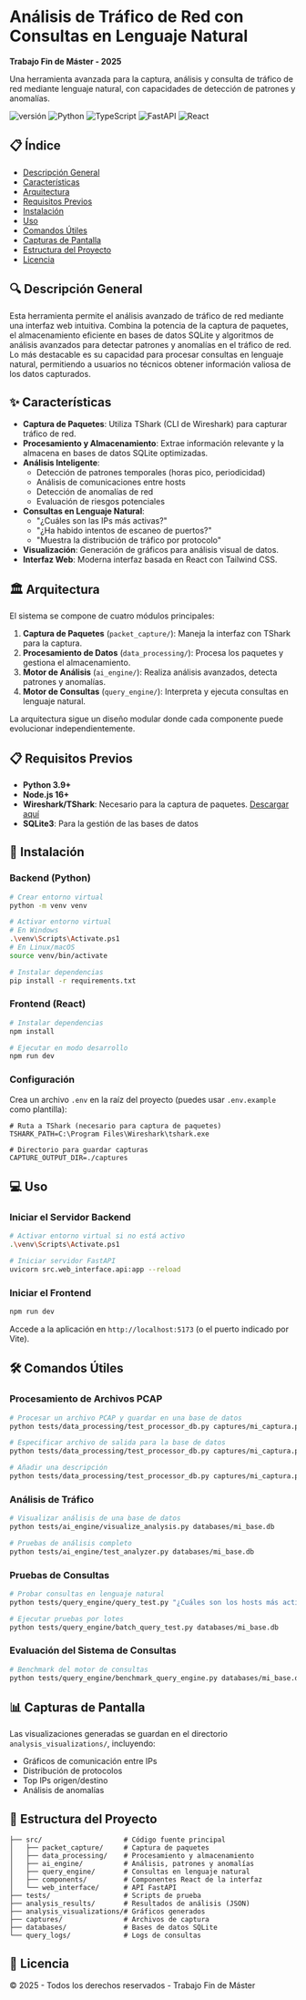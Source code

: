 # Análisis de Tráfico de Red con Consultas en Lenguaje Natural

**Trabajo Fin de Máster - 2025**

Una herramienta avanzada para la captura, análisis y consulta de tráfico de red mediante lenguaje natural, con capacidades de detección de patrones y anomalías.

![versión](https://img.shields.io/badge/versión-1.0-blue)
![Python](https://img.shields.io/badge/Python-3.9%2B-blue)
![TypeScript](https://img.shields.io/badge/TypeScript-5.0%2B-blue)
![FastAPI](https://img.shields.io/badge/FastAPI-0.103-green)
![React](https://img.shields.io/badge/React-18-61DAFB)

## 📋 Índice

- [Descripción General](#-descripción-general)
- [Características](#-características)
- [Arquitectura](#-arquitectura)
- [Requisitos Previos](#-requisitos-previos)
- [Instalación](#-instalación)
- [Uso](#-uso)
- [Comandos Útiles](#-comandos-útiles)
- [Capturas de Pantalla](#-capturas-de-pantalla)
- [Estructura del Proyecto](#-estructura-del-proyecto)
- [Licencia](#-licencia)

## 🔍 Descripción General

Esta herramienta permite el análisis avanzado de tráfico de red mediante una interfaz web intuitiva. Combina la potencia de la captura de paquetes, el almacenamiento eficiente en bases de datos SQLite y algoritmos de análisis avanzados para detectar patrones y anomalías en el tráfico de red. Lo más destacable es su capacidad para procesar consultas en lenguaje natural, permitiendo a usuarios no técnicos obtener información valiosa de los datos capturados.

## ✨ Características

- **Captura de Paquetes**: Utiliza TShark (CLI de Wireshark) para capturar tráfico de red.
- **Procesamiento y Almacenamiento**: Extrae información relevante y la almacena en bases de datos SQLite optimizadas.
- **Análisis Inteligente**:
  - Detección de patrones temporales (horas pico, periodicidad)
  - Análisis de comunicaciones entre hosts
  - Detección de anomalías de red
  - Evaluación de riesgos potenciales
- **Consultas en Lenguaje Natural**:
  - "¿Cuáles son las IPs más activas?"
  - "¿Ha habido intentos de escaneo de puertos?"
  - "Muestra la distribución de tráfico por protocolo"
- **Visualización**: Generación de gráficos para análisis visual de datos.
- **Interfaz Web**: Moderna interfaz basada en React con Tailwind CSS.

## 🏛 Arquitectura

El sistema se compone de cuatro módulos principales:

1. **Captura de Paquetes** (`packet_capture/`): Maneja la interfaz con TShark para la captura.
2. **Procesamiento de Datos** (`data_processing/`): Procesa los paquetes y gestiona el almacenamiento.
3. **Motor de Análisis** (`ai_engine/`): Realiza análisis avanzados, detecta patrones y anomalías.
4. **Motor de Consultas** (`query_engine/`): Interpreta y ejecuta consultas en lenguaje natural.

La arquitectura sigue un diseño modular donde cada componente puede evolucionar independientemente.

## 📋 Requisitos Previos

- **Python 3.9+**
- **Node.js 16+**
- **Wireshark/TShark**: Necesario para la captura de paquetes. [Descargar aquí](https://www.wireshark.org/download.html)
- **SQLite3**: Para la gestión de las bases de datos

## 🚀 Instalación

### Backend (Python)

```bash
# Crear entorno virtual
python -m venv venv

# Activar entorno virtual
# En Windows
.\venv\Scripts\Activate.ps1
# En Linux/macOS
source venv/bin/activate

# Instalar dependencias
pip install -r requirements.txt
```

### Frontend (React)

```bash
# Instalar dependencias
npm install

# Ejecutar en modo desarrollo
npm run dev
```

### Configuración

Crea un archivo `.env` en la raíz del proyecto (puedes usar `.env.example` como plantilla):

```
# Ruta a TShark (necesario para captura de paquetes)
TSHARK_PATH=C:\Program Files\Wireshark\tshark.exe

# Directorio para guardar capturas
CAPTURE_OUTPUT_DIR=./captures
```

## 💻 Uso

### Iniciar el Servidor Backend

```bash
# Activar entorno virtual si no está activo
.\venv\Scripts\Activate.ps1

# Iniciar servidor FastAPI
uvicorn src.web_interface.api:app --reload
```

### Iniciar el Frontend

```bash
npm run dev
```

Accede a la aplicación en `http://localhost:5173` (o el puerto indicado por Vite).

## 🛠 Comandos Útiles

### Procesamiento de Archivos PCAP

```bash
# Procesar un archivo PCAP y guardar en una base de datos
python tests/data_processing/test_processor_db.py captures/mi_captura.pcap

# Especificar archivo de salida para la base de datos
python tests/data_processing/test_processor_db.py captures/mi_captura.pcap --db_file databases/mi_base.db

# Añadir una descripción
python tests/data_processing/test_processor_db.py captures/mi_captura.pcap --description "Captura de red corporativa"
```

### Análisis de Tráfico

```bash
# Visualizar análisis de una base de datos
python tests/ai_engine/visualize_analysis.py databases/mi_base.db

# Pruebas de análisis completo
python tests/ai_engine/test_analyzer.py databases/mi_base.db
```

### Pruebas de Consultas

```bash
# Probar consultas en lenguaje natural
python tests/query_engine/query_test.py "¿Cuáles son los hosts más activos?" databases/mi_base.db

# Ejecutar pruebas por lotes
python tests/query_engine/batch_query_test.py databases/mi_base.db
```

### Evaluación del Sistema de Consultas

```bash
# Benchmark del motor de consultas
python tests/query_engine/benchmark_query_engine.py databases/mi_base.db
```

## 📊 Capturas de Pantalla

Las visualizaciones generadas se guardan en el directorio `analysis_visualizations/`, incluyendo:

- Gráficos de comunicación entre IPs
- Distribución de protocolos
- Top IPs origen/destino
- Análisis de anomalías

## 📁 Estructura del Proyecto

```
├── src/                    # Código fuente principal
│   ├── packet_capture/     # Captura de paquetes
│   ├── data_processing/    # Procesamiento y almacenamiento
│   ├── ai_engine/          # Análisis, patrones y anomalías
│   ├── query_engine/       # Consultas en lenguaje natural
│   ├── components/         # Componentes React de la interfaz
│   └── web_interface/      # API FastAPI
├── tests/                  # Scripts de prueba
├── analysis_results/       # Resultados de análisis (JSON)
├── analysis_visualizations/# Gráficos generados
├── captures/               # Archivos de captura
├── databases/              # Bases de datos SQLite
└── query_logs/             # Logs de consultas
```

## 📄 Licencia

© 2025 - Todos los derechos reservados - Trabajo Fin de Máster
